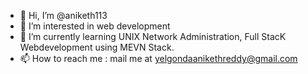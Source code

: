 - 👋 Hi, I’m @aniketh113
- 👀 I’m interested in web development
- 🌱 I’m currently learning UNIX Network Administration, Full StacK Webdevelopment using MEVN Stack. 
- 📫 How to reach me : mail me at yelgondaanikethreddy@gmail.com

<!---
aniketh113/aniketh113 is a ✨ special ✨ repository because its `README.md` (this file) appears on your GitHub profile.
You can click the Preview link to take a look at your changes.
--->
